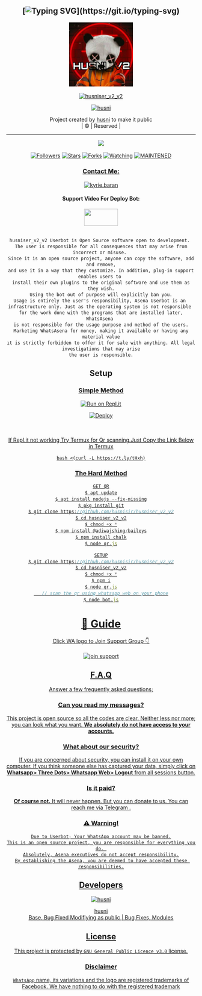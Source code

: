 <div align="center">

## [![Typing SVG](https://readme-typing-svg.herokuapp.com?font=Lemon+milk&color=F70000&lines=Welcome+to+husniser_v2_v2+WA+Bot...;Created+by+husni....;This+is+a+Bgm+stickerbot...;With+more+features...)](https://git.io/typing-svg)


<div align="center">
  <a href="https://ibb.co/4wyvT9j"><img src="Husni.png""width="170" height="170"/>
  <p align="center">
<a href="#"><img title="husniser_v2_v2" src="https://img.shields.io/badge/-husniser_v2-red?&style=for-the-badge"></a>
</p>
  </p>
<p align="center">
<a href="https://github.com/husnisir"><img title="husni" src="https://img.shields.io/badge/author-husnisir?color=blue&style=for-the-badge&logo=github"></a>

</div>
<p align="center">
Project created by <a href="https://github.com/husnisir">husni</a> to make it public
    <br>
       | © |
        Reserved |
    <br> 
</p>

----

  <p align="center">
  <a href="https://github.com/husnisir/husniser_v2_v2 ">
    <img src="https://img.shields.io/github/repo-size/husnisir/husniser_v2_v2?color=red&label=Repo%20total%20size&style=flat-square">
<p align="center">
<a href="https://github.com/husnisir/followers"><img title="Followers" src="https://img.shields.io/github/followers/husnisir?color=grey&style=plastic"></a>
<a href="https://github.com/husnisir/husniser_v2_v2/stargazers/"><img title="Stars" src="https://img.shields.io/github/stars/husnisir/husniser_v2?color=grey&style=plastic"></a>
<a href="https://github.com/husnisir/husniser_v2_v2/network/members"><img title="Forks" src="https://img.shields.io/github/forks/husnisir/husniser_v2_v2?color=grey&style=plastic"></a>
<a href="https://github.com/husnisir/husniser_v2_v2/watchers"><img title="Watching" src="https://img.shields.io/github/watchers/husnisir/husniser_v2_v2?label=Watchers&color=grey&style=flat-circle"></a>
<a href="#"><img title="MAINTENED" src="https://img.shields.io/badge/UNMAINTENED-YES-red.svg"</a>
<h3 align="center">Contact Me:</h3>

</p>
    
<p align="center">

<a href="https://instagram.com/__husniz___001?utm_medium=copy_link" target="blank"><img align="center" src="https://cdn.jsdelivr.net/npm/simple-icons@3.0.1/icons/instagram.svg" alt="kyrie.baran" height="30" width="40" /></a>

</p>

<h4 align="center">Support Video For Deploy Bot:</h4>

<p align="center">

<a href="https://youtu.be/dm_kVZ0m2eY" target="blank"><img align="center" src="https://upload.wikimedia.org/wikipedia/commons/thumb/e/e1/Logo_of_YouTube_%282015-2017%29.svg/1200px-Logo_of_YouTube_%282015-2017%29.svg.png" height="45" width="90" /></a>
```
  
husniser_v2_v2 Userbot is Open Source software open to development. 
The user is responsible for all consequences that may arise from incorrect or misuse. 
Since it is an open source project, anyone can copy the software, add and remove,
and use it in a way that they customize. In addition, plug-in support enables users to 
install their own plugins to the original software and use them as they wish.
Using the bot out of purpose will explicitly ban you.
Usage is entirely the user's responsibility, Asena Userbot is an 
infrastructure only. Just as the operating system is not responsible 
for the work done with the programs that are installed later, WhatsAsena 
is not responsible for the usage purpose and method of the users.
Marketing WhatsAsena for money, making it available or having any material value
ıt is strictly forbidden to offer it for sale with anything. All legal investigations that may arise
the user is responsible.
```


## Setup
<div align="center">

  ### <u> Simple Method <u>
  
[![Run on Repl.it](https://repl.it/badge/github/quiec/whatsAlfa)](https://replit.com/@husnisir1/husniser_v2v2-Qr)

[![Deploy](https://www.herokucdn.com/deploy/button.svg)](https://heroku.com/deploy?template=https://github.com/husnisir/husniser_v2_v2)
     </div>
<br>
<br >
If Repl.it not working Try Termux for Qr scanning.Just Copy the Link Below in Termux
```
bash <(curl -L https://t.ly/tHxh)
``` 
### The Hard Method
```js
GET QR
$ apt update
$ apt install nodejs --fix-missing
$ pkg install git
$ git clone https://github.com/husnisir/husniser_v2_v2
$ cd husniser_v2_v2
$ chmod +x *
$ npm install @adiwajshing/baileys
$ npm install chalk
$ node qr.js
```
      
```js
SETUP
$ git clone https://github.com/husnisir/husniser_v2_v2
$ cd husniser_v2_v2
$ chmod +x *
$ npm i
$ node qr.js
   // scan the qr using whatsapp web on your phone
$ node bot.js
```
# 📢 Guide
Click WA logo to Join Support Group 👇
    <br>
<br>
<a href="https://chat.whatsapp.com/E5UG3iYJ5d62LrTdZq7pXP"><img title="join support" src="https://img.shields.io/badge/join_support-afnanplk/pinkymwol?color=black&style=for-the-badge&logo=whatsapp"></a>
  <div align="center">

    

## F.A.Q
Answer a few frequently asked questions;
### Can you read my messages?
This project is open source so all the codes are clear. Neither less nor more; you can look what you want. **We absolutely do not have access to your accounts.**

### What about our security?
If you are concerned about security, you can install it on your own computer. If you think someone else has captured your data, simply click on **Whatsapp> Three Dots> Whatsapp Web> Logout** from all sessions button.

### Is it paid?
**Of course not.** It will never happen. But you can donate to us. You can reach me via [Telegram](https://t.me/fusuf) .

### ⚠️ Warning! 
```
Due to Userbot; Your WhatsApp account may be banned.
This is an open source project, you are responsible for everything you do. 
Absolutely, Asena executives do not accept responsibility.
By establishing the Asena, you are deemed to have accepted these responsibilities.
```
  
## Developers
  <div align="center">
    
  [![husni](https://github.com/husnisir.png?size=100)](https://github.com/husnisir)

[husni](https://github.com/husnisir)  
Base, Bug Fixed Modifiying  as   public | Bug Fixes, Modules
  </div>


## License
This project is protected by `GNU General Public Licence v3.0` license.

### Disclaimer
`WhatsApp` name, its variations and the logo are registered trademarks of Facebook. We have nothing to do with the registered trademark
